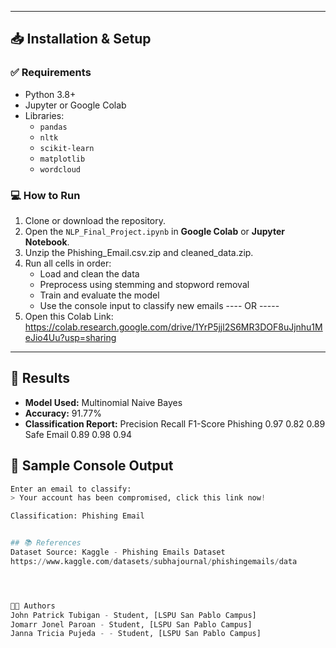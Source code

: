 
---

## 📥 Installation & Setup

### ✅ Requirements

- Python 3.8+
- Jupyter or Google Colab
- Libraries:
  - `pandas`
  - `nltk`
  - `scikit-learn`
  - `matplotlib`
  - `wordcloud`

### 💻 How to Run

1. Clone or download the repository.
2. Open the `NLP_Final_Project.ipynb` in **Google Colab** or **Jupyter Notebook**.
3. Unzip the Phishing_Email.csv.zip and cleaned_data.zip. 
4. Run all cells in order:
   - Load and clean the data
   - Preprocess using stemming and stopword removal
   - Train and evaluate the model
   - Use the console input to classify new emails
---- OR -----
1. Open this Colab Link: https://colab.research.google.com/drive/1YrP5jjl2S6MR3DOF8uJjnhu1MeJio4Uu?usp=sharing 
---

## 🚀 Results

- **Model Used:** Multinomial Naive Bayes
- **Accuracy:** 91.77%
- **Classification Report:**
Precision Recall F1-Score
Phishing 0.97 0.82 0.89
Safe Email 0.89 0.98 0.94


## 🧪 Sample Console Output

```python
Enter an email to classify: 
> Your account has been compromised, click this link now!

Classification: Phishing Email


## 📚 References
Dataset Source: Kaggle - Phishing Emails Dataset
https://www.kaggle.com/datasets/subhajournal/phishingemails/data 




👨‍💻 Authors
John Patrick Tubigan - Student, [LSPU San Pablo Campus]
Jomarr Jonel Paroan - Student, [LSPU San Pablo Campus]
Janna Tricia Pujeda - - Student, [LSPU San Pablo Campus]




